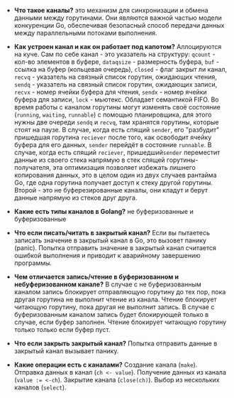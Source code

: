 - **Что такое каналы?**
это механизм для синхронизации и обмена данными между горутинами. Они являются важной частью модели конкуренции Go, обеспечивая безопасный способ передачи данных между параллельными потоками выполнения.

- **Как устроен канал и как он работает под капотом?**
Аллоцируются на куче. Сам по себе канал - это указатель на структуру: `qcount` - кол-во элементов в буфере, `dataqsize` - размерность буфера, `buf` - ссылка на буфер (кольцевая очередь), `closed` - флаг закрыт ли канал, `recvq` - указатель на связный список горутин, ожидающих чтения, `sendq` - указатель на связный список горутин, ожидающих записи, `recvx` - номер ячейки буфера для чтения, `sendx` - номер ячейки буфера для записи, `lock` - мьютекс. Обладает семантикой FIFO. Во время работы с каналом горутины могут изменять своё состояние (`running`, `waiting`, `runnable`) с помощью планировщика, для этого нужны две очереди `sendq` и `recvq`, там хранятся горутины, которые стоят на паузе.
В случае, когда есть спящий `sender`, его "разбудит" пришедшая горутина `reciever` после того, как освободит ячейку буфера для его данных, `sender` перейдёт в состояние `runnable`. 
В случае, когда есть спящий `reciever`, пришедший`sender` переместит данные из своего стека напрямую в стек спящей горутины-получателя, эта оптимизация позволяет избежать лишнего копирования данных, это в целом один из двух случаев рантайма Go, где одна горутина получает доступ к стеку другой горутины. Второй - это не буферезированные каналы, они кладут и берут данные напрямую из стеков друг друга.

- **Какие есть типы каналов в Golang?**
не буферизованные и буферизованные

- **Что если писать/читать в закрытый канал?**
Если вы пытаетесь записать значение в закрытый канал в Go, это вызовет панику (panic). Попытка отправить значение в закрытый канал считается ошибкой выполнения и приводит к аварийному завершению программы.

- **Чем отличается запись/чтение в буферизованном и небуферизованном канале?**
В случае с не буферизованным каналом запись блокирует отправляющую горутину до тех пор, пока другая горутина не выполнит чтение из канала. Чтение блокирует читающую горутину, пока другая не выполнит запись.
В случае с буферизованным каналом запись будет блокирующей только в случае, если буфер заполнен. Чтение блокирует читающую горутину только только если буфер пуст. 

- **Что если закрыть закрытый канал?**
Попытка отправить данные в закрытый канал вызывает панику.

- **Какие операции есть с каналами?**
Создание канала (`make`). Отправка данных в канал (`ch <- value`). Получение данных из канала (`value := <-ch`). Закрытие канала (`close(ch)`). Выбор из нескольких каналов (`select`).


